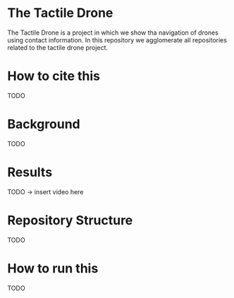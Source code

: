 # The Tactile Drone

The Tactile Drone is a project in which we show tha navigation of drones using contact information. In this repository we agglomerate all repositories related to the tactile drone project.

# How to cite this

TODO

# Background

TODO

# Results

TODO -> insert video here

# Repository Structure

TODO

# How to run this

TODO
